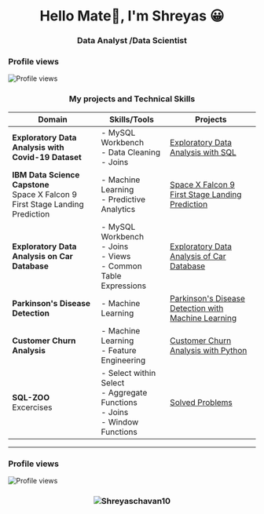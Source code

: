 
  <h1 align="center">Hello Mate🤝, I'm Shreyas 😀</h1>
  <h3 align="center">Data Analyst /Data Scientist</h3>

### Profile views
![Profile views](https://komarev.com/ghpvc/?username=Shreyaschavan10&label=Profile%20views&color=0e75b6&style=flat)

<h3 align="center"> My projects and Technical Skills</h3>

| **Domain**                                                                       | **Skills/Tools**                                                                                              | **Projects**        |
|-------------------                                                               |------------------------                                                                                       |-------------------- |  
| **Exploratory Data Analysis with Covid-19 Dataset**                              | - MySQL Workbench <br> - Data Cleaning <br>- Joins                                                            |[Exploratory Data Analysis with SQL](https://github.com/Shreyaschavan10/Exploratory-Data-Analysis-with-Covid-19-Dataset)               |
|**IBM Data Science Capstone** <br> Space X Falcon 9 First Stage Landing Prediction|- Machine Learning <br>- Predictive Analytics <br>                                                             |[Space X Falcon 9 First Stage Landing Prediction](https://github.com/Shreyaschavan10/IBM-Data-Science-Captstone-Project)                    |
|**Exploratory Data Analysis on Car Database**                                     |- MySQL Workbench <br>  - Joins <br>- Views <br> - Common Table Expressions                                    |[Exploratory Data Analysis of Car Database](https://github.com/Shreyaschavan10/Analyze-Data-in-a-Model-Car-Database-with-MySQL-Workbench)
|**Parkinson's Disease Detection**                                                 |- Machine Learning                                                                                             |[Parkinson's Disease Detection with Machine Learning](https://github.com/Shreyaschavan10/Parkinson-s-Disease-Detection-with-Machine-Learning)                    |
|**Customer Churn Analysis**                                                       | - Machine Learning <br> - Feature Engineering                                                                 |[Customer Churn Analysis with Python](https://github.com/Shreyaschavan10/Customer-Churn-Analysis)|
|**SQL-ZOO** <br> Excercises                                                                      |- Select within Select <br> - Aggregate Functions<br> - Joins <br> - Window Functions           |[Solved Problems](https://github.com/Shreyaschavan10/SQL_Zoo)

---

### Profile views
![Profile views](https://komarev.com/ghpvc/?username=Shreyaschavan10&label=Profile%20views&color=0e75b6&style=flat)


<h3 align="center"><img align="center" src="https://github-readme-streak-stats.herokuapp.com/?user=Shreyaschavan10&" alt="Shreyaschavan10" /></h3>
